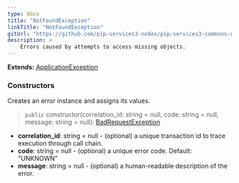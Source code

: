 ```yaml
---
type: docs
title: "NotFoundException"
linkTitle: "NotFoundException"
gitUrl: "https://github.com/pip-services3-nodex/pip-services3-commons-nodex"
description: >
    Errors caused by attempts to access missing objects.
---
```


**Extends:** [ApplicationException](../application_exception)

### Constructors
Creates an error instance and assigns its values.

> `public` constructor(correlation_id: string = null, code: string = null, message: string = null): [BadRequestException]()

- **correlation_id**: string = null - (optional) a unique transaction id to trace execution through call chain.
- **code**: string = null - (optional) a unique error code. Default: "UNKNOWN"
- **message**: string = null - (optional) a human-readable description of the error.

